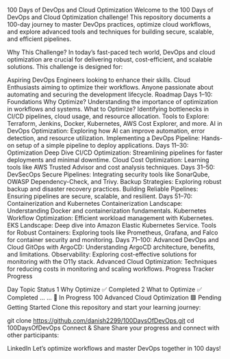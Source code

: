100 Days of DevOps and Cloud Optimization
Welcome to the 100 Days of DevOps and Cloud Optimization challenge! This repository documents a 100-day journey to master DevOps practices, optimize cloud workflows, and explore advanced tools and techniques for building secure, scalable, and efficient pipelines.

Why This Challenge?
In today’s fast-paced tech world, DevOps and cloud optimization are crucial for delivering robust, cost-efficient, and scalable solutions. This challenge is designed for:

Aspiring DevOps Engineers looking to enhance their skills.
Cloud Enthusiasts aiming to optimize their workflows.
Anyone passionate about automating and securing the development lifecycle.
Roadmap
Days 1–10: Foundations
Why Optimize? Understanding the importance of optimization in workflows and systems.
What to Optimize? Identifying bottlenecks in CI/CD pipelines, cloud usage, and resource allocation.
Tools to Explore: Terraform, Jenkins, Docker, Kubernetes, AWS Cost Explorer, and more.
AI in DevOps Optimization: Exploring how AI can improve automation, error detection, and resource utilization.
Implementing a DevOps Pipeline: Hands-on setup of a simple pipeline to deploy applications.
Days 11–30: Optimization Deep Dive
CI/CD Optimization: Streamlining pipelines for faster deployments and minimal downtime.
Cloud Cost Optimization: Learning tools like AWS Trusted Advisor and cost analysis techniques.
Days 31–50: DevSecOps
Secure Pipelines: Integrating security tools like SonarQube, OWASP Dependency-Check, and Trivy.
Backup Strategies: Exploring robust backup and disaster recovery practices.
Building Reliable Pipelines: Ensuring pipelines are secure, scalable, and resilient.
Days 51–70: Containerization and Kubernetes
Containerization Landscape: Understanding Docker and containerization fundamentals.
Kubernetes Workflow Optimization: Efficient workload management with Kubernetes.
EKS Landscape: Deep dive into Amazon Elastic Kubernetes Service.
Tools for Robust Containers: Exploring tools like Prometheus, Grafana, and Falco for container security and monitoring.
Days 71–100: Advanced DevOps and Cloud
GitOps with ArgoCD: Understanding ArgoCD architecture, benefits, and limitations.
Observability: Exploring cost-effective solutions for monitoring with the O11y stack.
Advanced Cloud Optimization: Techniques for reducing costs in monitoring and scaling workflows.
Progress Tracker
Progress

Day	Topic	Status
1	Why Optimize	✅ Completed
2	What to Optimize	✅ Completed
...	...	🚧 In Progress
100	Advanced Cloud Optimization	🟩 Pending
Getting Started
Clone this repository and start your learning journey:

git clone https://github.com/danish2299/100DaysOfDevOps.git
cd 100DaysOfDevOps
Connect & Share
Share your progress and connect with other participants:

LinkedIn
Let’s optimize workflows and master DevOps together in 100 days!
